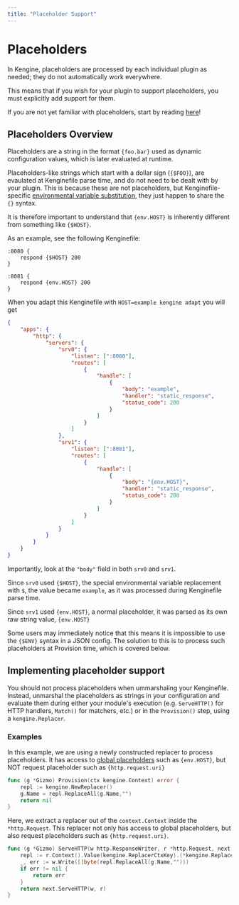 ```yaml
---
title: "Placeholder Support"
---
```


# Placeholders

In Kengine, placeholders are processed by each individual plugin as needed; they do not automatically work everywhere.

This means that if you wish for your plugin to support placeholders, you must explicitly add support for them.

If you are not yet familiar with placeholders, start by reading [here](/docs/conventions#placeholders)!

## Placeholders Overview

Placeholders are a string in the format `{foo.bar}` used as dynamic configuration values, which is later evaluated at runtime.

Placeholders-like strings which start with a dollar sign (`{$FOO}`), are evaulated at Kenginefile parse time, and do not need to be dealt with by your plugin. This is because these are not placeholders, but Kenginefile-specific [environmental variable substitution](/docs/kenginefile/concepts#environment-variables), they just happen to share the `{}` syntax.

It is therefore important to understand that `{env.HOST}` is inherently different from something like `{$HOST}`.

As an example, see the following Kenginefile:

```kenginefile
:8080 {
	respond {$HOST} 200
}

:8081 {
	respond {env.HOST} 200
}
```

When you adapt this Kenginefile with `HOST=example kengine adapt` you will get

```json
{
	"apps": {
		"http": {
			"servers": {
				"srv0": {
					"listen": [":8080"],
					"routes": [
						{
							"handle": [
								{
									"body": "example",
									"handler": "static_response",
									"status_code": 200
								}
							]
						}
					]
				},
				"srv1": {
					"listen": [":8081"],
					"routes": [
						{
							"handle": [
								{
									"body": "{env.HOST}",
									"handler": "static_response",
									"status_code": 200
								}
							]
						}
					]
				}
			}
		}
	}
}
```

Importantly, look at the `"body"` field in both `srv0` and `srv1`.

Since `srv0` used `{$HOST}`, the special environmental variable replacement with `$`, the value became `example`, as it was processed during Kenginefile parse time.

Since `srv1` used `{env.HOST}`, a normal placeholder, it was parsed as its own raw string value, `{env.HOST}`

Some users may immediately notice that this means it is impossible to use the `{$ENV}` syntax in a JSON config. The solution to this is to process such placeholders at Provision time, which is covered below.

## Implementing placeholder support

You should not process placeholders when ummarshaling your Kenginefile. Instead, unmarshal the placeholders as strings in your configuration and evaluate them during either your module's execution (e.g. `ServeHTTP()` for HTTP handlers, `Match()` for matchers, etc.) or in the `Provision()` step, using a `kengine.Replacer`.

### Examples

In this example, we are using a newly constructed replacer to process placeholders. It has access to [global placeholders](/docs/conventions#placeholders) such as `{env.HOST}`, but NOT request placeholder such as `{http.request.uri}`

```go
func (g *Gizmo) Provision(ctx kengine.Context) error {
	repl := kengine.NewReplacer()
	g.Name = repl.ReplaceAll(g.Name,"")
	return nil
}
```

Here, we extract a replacer out of the `context.Context` inside the `*http.Request`. This replacer not only has access to global placeholders, but also request placeholders such as `{http.request.uri}`.

```go
func (g *Gizmo) ServeHTTP(w http.ResponseWriter, r *http.Request, next kenginehttp.Handler) error {
	repl := r.Context().Value(kengine.ReplacerCtxKey).(*kengine.Replacer)
	_, err := w.Write([]byte(repl.ReplaceAll(g.Name,"")))
	if err != nil {
		return err
	}
	return next.ServeHTTP(w, r)
}
```
